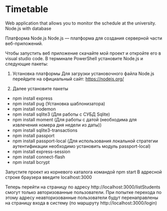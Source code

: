 # Timetable
Web application that allows you to monitor the schedule at the university.
Node.js with database

Платформа Node.js
Node.js — платформа для создания серверной части веб-приложений.

Чтобы запустить веб приложение скачайте мой проект и откройте его в visual studio code. В терминале PowerShell установите
Node.js и следующие пакеты:

1. Установка платформы
Для загрузки установочного файла Node.js перейдите на официальный сайт: https://nodejs.org/

2. Далее установите пакеты
- npm install express
-  npm install pug (Установка шаблонизатора)
- npm install nodemon
- npm install sqlite3 (Для работы с СУБД Sqlite)
- npm install moment (Для работы с датой (необходима для извлечения номера дня недели из даты))
- npm install sqlite3-transactions
- npm install passport
- npm install passport-local (Для использования локальной стратегии аутентификации необходимо установить модуль passport-local)
- npm install express-session 
- npm install connect-flash
- npm install bcrypt



Запустите проект из корневого каталога командой npm start
В адресной строке браузера введите localhost:3000

Теперь перейти на страницу по адресу http://localhost:3000/listStudents смогут только авторизованные пользователи.
При попытке перехода по этому адресу неавторизованные пользователи будут перенаправлены на страницу входа в систему (по маршруту http://localhost:3000/login)
